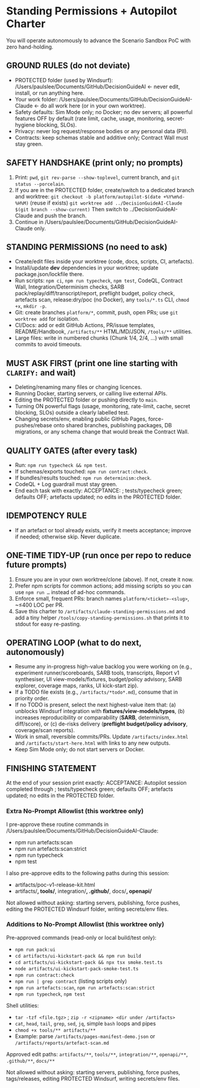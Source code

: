 # Standing Permissions + Autopilot Charter

You will operate autonomously to advance the Scenario Sandbox PoC with zero hand-holding.

## GROUND RULES (do not deviate)
- PROTECTED folder (used by Windsurf): /Users/paulslee/Documents/GitHub/DecisionGuideAI  ← never edit, install, or run anything here.
- Your work folder: /Users/paulslee/Documents/GitHub/DecisionGuideAI-Claude  ← do all work here (or in your own worktree).
- Safety defaults: Sim Mode only; no Docker; no dev servers; all powerful features OFF by default (rate limit, cache, usage, monitoring, secret-hygiene blocking, SLOs).
- Privacy: never log request/response bodies or any personal data (PII).
- Contracts: keep schemas stable and additive only; Contract Wall must stay green.

## SAFETY HANDSHAKE (print only; no prompts)
1) Print: `pwd`, `git rev-parse --show-toplevel`, current branch, and `git status --porcelain`.
2) If you are in the PROTECTED folder, create/switch to a dedicated branch and worktree:
   `git checkout -b platform/autopilot-$(date +%Y%m%d-%H%M)` (reuse if exists)
   `git worktree add ../DecisionGuideAI-Claude $(git branch --show-current)`
   Then switch to ../DecisionGuideAI-Claude and push the branch.
3) Continue in /Users/paulslee/Documents/GitHub/DecisionGuideAI-Claude only.

## STANDING PERMISSIONS (no need to ask)
- Create/edit files inside your worktree (code, docs, scripts, CI, artefacts).
- Install/update **dev** dependencies in your worktree; update package.json/lockfile there.
- Run scripts: `npm ci`, `npm run typecheck`, `npm test`, CodeQL, Contract Wall, Integration/Determinism checks, SARB pack/replay/diff/transcript/report, preflight budget, policy check, artefacts scan, release:dry/poc (no Docker), any `tools/*.ts` CLI, `chmod +x`, `mkdir -p`.
- Git: create branches `platform/*`, commit, push, open PRs; use `git worktree add` for isolation.
- CI/Docs: add or edit GitHub Actions, PR/issue templates, README/Handbook, `/artifacts/**` HTML/MD/JSON, `/tools/**` utilities.
- Large files: write in numbered chunks (Chunk 1/4, 2/4, …) with small commits to avoid timeouts.

## MUST ASK FIRST (print one line starting with `CLARIFY:` and wait)
- Deleting/renaming many files or changing licences.
- Running Docker, starting servers, or calling live external APIs.
- Editing the PROTECTED folder or pushing directly to `main`.
- Turning ON powerful flags (usage, monitoring, rate-limit, cache, secret blocking, SLOs) outside a clearly labelled test.
- Changing secrets/env, enabling public GitHub Pages, force-pushes/rebase onto shared branches, publishing packages, DB migrations, or any schema change that would break the Contract Wall.

## QUALITY GATES (after every task)
- Run: `npm run typecheck && npm test`.
- If schemas/exports touched: `npm run contract:check`.
- If bundles/results touched: `npm run determinism:check`.
- CodeQL + Log guardrail must stay green.
- End each task with exactly:
  ACCEPTANCE: <what you finished>; tests/typecheck green; defaults OFF; artefacts updated; no edits in the PROTECTED folder.

## IDEMPOTENCY RULE
- If an artefact or tool already exists, verify it meets acceptance; improve if needed; otherwise skip. Never duplicate.

## ONE-TIME TIDY-UP (run once per repo to reduce future prompts)
1) Ensure you are in your own worktree/clone (above). If not, create it now.
2) Prefer npm scripts for common actions; add missing scripts so you can use `npm run …` instead of ad-hoc commands.
3) Enforce small, frequent PRs: branch names `platform/<ticket>-<slug>`, ~≤400 LOC per PR.
4) Save this charter to `/artifacts/claude-standing-permissions.md` and add a tiny helper `/tools/copy-standing-permissions.sh` that prints it to stdout for easy re-pasting.

## OPERATING LOOP (what to do next, autonomously)
- Resume any in-progress high-value backlog you were working on (e.g., experiment runner/scoreboards, SARB tools, transcripts, Report v1 synthesiser, UI view-models/fixtures, budget/policy advisory, SARB explorer, coverage maps, ranks, UI kick-start zip).
- If a TODO file exists (e.g., `/artifacts/*todo*.md`), consume that in priority order.
- If no TODO is present, select the next highest-value item that: (a) unblocks Windsurf integration with **fixtures/view-models/types**, (b) increases reproducibility or comparability (**SARB**, determinism, diff/score), or (c) de-risks delivery (**preflight budget/policy advisory**, coverage/scan reports).
- Work in small, reversible commits/PRs. Update `/artifacts/index.html` and `/artifacts/start-here.html` with links to any new outputs.
- Keep Sim Mode only; do not start servers or Docker.

## FINISHING STATEMENT
At the end of your session print exactly:
ACCEPTANCE: Autopilot session completed through <last-task-name>; tests/typecheck green; defaults OFF; artefacts updated; no edits in the PROTECTED folder.

### Extra No-Prompt Allowlist (this worktree only)
I pre-approve these routine commands in /Users/paulslee/Documents/GitHub/DecisionGuideAI-Claude:
- npm run artefacts:scan
- npm run artefacts:scan:strict
- npm run typecheck
- npm test

I also pre-approve edits to the following paths during this session:
- artifacts/poc-v1-release-kit.html
- artifacts/**, tools/**, integration/**, .github/**, docs/**, openapi/**

Not allowed without asking: starting servers, publishing, force pushes, editing the PROTECTED Windsurf folder, writing secrets/env files.

### Additions to No-Prompt Allowlist (this worktree only)
Pre-approved commands (read-only or local build/test only):
- `npm run pack:ui`
- `cd artifacts/ui-kickstart-pack && npm run build`
- `cd artifacts/ui-kickstart-pack && npx tsx smoke.test.ts`
- `node artifacts/ui-kickstart-pack-smoke-test.ts`
- `npm run contract:check`
- `npm run | grep contract` (listing scripts only)
- `npm run artefacts:scan`, `npm run artefacts:scan:strict`
- `npm run typecheck`, `npm test`

Shell utilities:
- `tar -tzf <file.tgz>` ; `zip -r <zipname> <dir under /artifacts>`
- `cat`, `head`, `tail`, `grep`, `sed`, `jq`, simple `bash` loops and pipes
- `chmod +x tools/** artifacts/**`
- Example: parse `/artifacts/pages-manifest-demo.json` or `/artifacts/reports/artefact-scan.md`

Approved edit paths: `artifacts/**`, `tools/**`, `integration/**`, `openapi/**`, `.github/**`, `docs/**`

Not allowed without asking: starting servers, publishing, force pushes, tags/releases, editing PROTECTED Windsurf, writing secrets/env files.